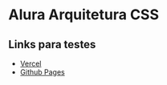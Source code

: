 # Alura Arquitetura CSS

## Links para testes

* [Vercel](https://alura-arquitetura-css-black.vercel.app/)
* [Github Pages](https://pedrofigueiredojs.github.io/alura-arquitetura-css/)